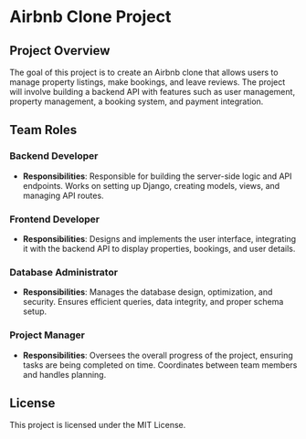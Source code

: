 # Airbnb Clone Project

## Project Overview
The goal of this project is to create an Airbnb clone that allows users to manage property listings, make bookings, and leave reviews. The project will involve building a backend API with features such as user management, property management, a booking system, and payment integration.

## Team Roles

### Backend Developer
- **Responsibilities**: Responsible for building the server-side logic and API endpoints. Works on setting up Django, creating models, views, and managing API routes.

### Frontend Developer
- **Responsibilities**: Designs and implements the user interface, integrating it with the backend API to display properties, bookings, and user details.

### Database Administrator
- **Responsibilities**: Manages the database design, optimization, and security. Ensures efficient queries, data integrity, and proper schema setup.

### Project Manager
- **Responsibilities**: Oversees the overall progress of the project, ensuring tasks are being completed on time. Coordinates between team members and handles planning.

## License
This project is licensed under the MIT License.
